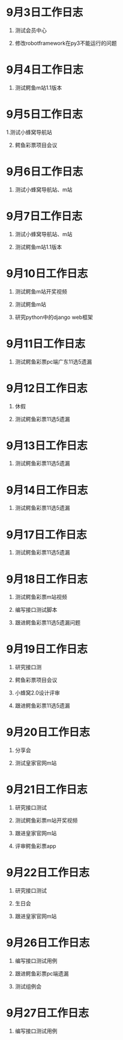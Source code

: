 # 9月3日工作日志

1. 测试会员中心

2. 修改robotframework在py3不能运行的问题

# 9月4日工作日志

1. 测试鳄鱼m站1.1版本

# 9月5日工作日志

1.测试小蜂窝导航站

2. 鳄鱼彩票项目会议

# 9月6日工作日志

1. 测试小蜂窝导航站、m站

# 9月7日工作日志

1. 测试小蜂窝导航站、m站

2. 测试鳄鱼m站1.1版本

# 9月10日工作日志

1. 测试鳄鱼m站开奖视频

2. 测试鳄鱼m站

3. 研究python中的django web框架

# 9月11日工作日志

1. 测试鳄鱼彩票pc端广东11选5遗漏

# 9月12日工作日志

1. 休假

2. 测试鳄鱼彩票11选5遗漏

# 9月13日工作日志

1. 测试鳄鱼彩票11选5遗漏

# 9月14日工作日志

1. 测试鳄鱼彩票11选5遗漏

# 9月17日工作日志

1. 测试鳄鱼彩票11选5遗漏

# 9月18日工作日志

1. 测试鳄鱼彩票m站视频

2. 编写接口测试脚本

3. 跟进鳄鱼彩票11选5遗漏问题

# 9月19日工作日志

1. 研究接口测

2. 鳄鱼彩票项目会议

3. 小蜂窝2.0设计评审

4. 跟进鳄鱼彩票11选5遗漏

# 9月20日工作日志

1. 分享会

2. 测试皇家官网m站

# 9月21日工作日志

1. 	研究接口测试

2. 测试鳄鱼彩票m站开奖视频

3. 跟进皇家官网m站

4. 评审鳄鱼彩票app

# 9月22日工作日志

1. 研究接口测试

2. 生日会

3. 	跟进皇家官网m站

# 9月26日工作日志

1. 编写接口测试用例

2. 跟进鳄鱼彩票pc端遗漏

3. 测试组例会

# 9月27日工作日志

1. 编写接口测试用例